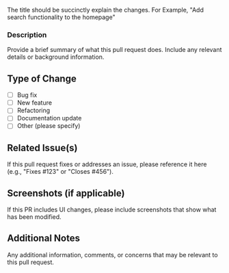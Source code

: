 The title should be succinctly explain the changes. For Example, "Add search functionality to the homepage"

### Description
Provide a brief summary of what this pull request does. Include any relevant details or background information.

## Type of Change
<!-- Please select one or more of the following types of changes: -->
- [ ] Bug fix
- [ ] New feature
- [ ] Refactoring
- [ ] Documentation update
- [ ] Other (please specify)

## Related Issue(s)
If this pull request fixes or addresses an issue, please reference it here (e.g., "Fixes #123" or "Closes #456").

## Screenshots (if applicable)
If this PR includes UI changes, please include screenshots that show what has been modified.

## Additional Notes
Any additional information, comments, or concerns that may be relevant to this pull request.
